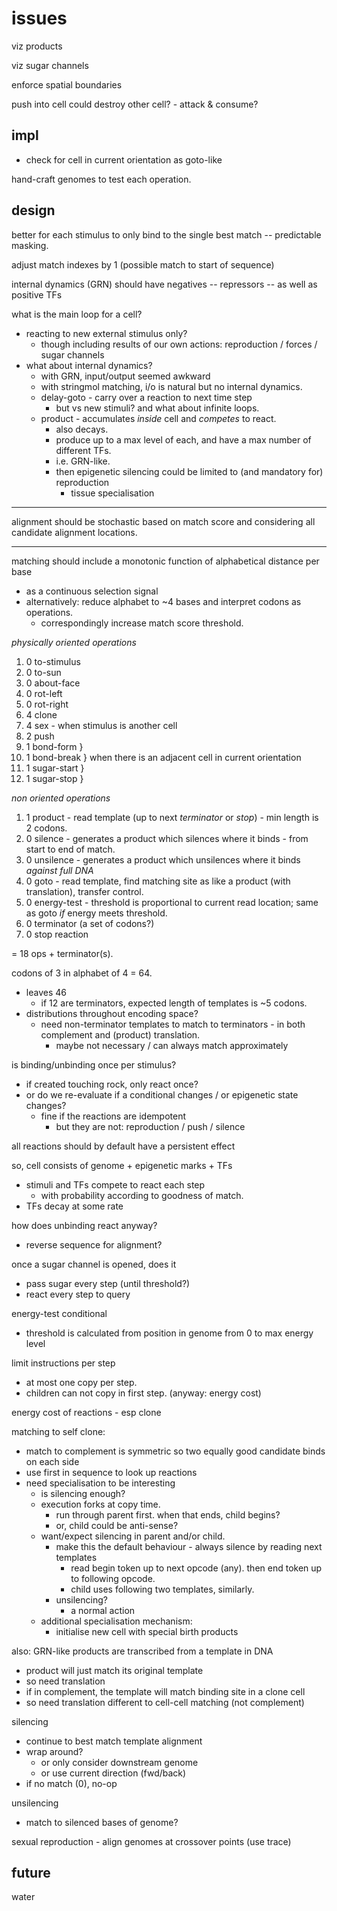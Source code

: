 # issues

viz products

viz sugar channels

enforce spatial boundaries

push into cell could destroy other cell? - attack & consume?


## impl


* check for cell in current orientation as goto-like


hand-craft genomes to test each operation.


## design

better for each stimulus to only bind to the single best match -- predictable masking.

adjust match indexes by 1 (possible match to start of sequence)

internal dynamics (GRN) should have negatives -- repressors -- as well as positive TFs


what is the main loop for a cell?
  - reacting to new external stimulus only?
    - though including results of our own actions: reproduction / forces / sugar channels
  - what about internal dynamics?
    - with GRN, input/output seemed awkward
    - with stringmol matching, i/o is natural but no internal dynamics.
    - delay-goto - carry over a reaction to next time step
      - but vs new stimuli? and what about infinite loops.
    - product - accumulates *inside* cell and *competes* to react.
      - also decays.
      - produce up to a max level of each, and have a max number of different TFs.
      - i.e. GRN-like.
      - then epigenetic silencing could be limited to (and mandatory for) reproduction
        - tissue specialisation

*********
alignment should be stochastic based on match score
and considering all candidate alignment locations.
*********

matching should include a monotonic function of alphabetical distance per base
  - as a continuous selection signal
  - alternatively: reduce alphabet to ~4 bases and interpret codons as operations.
    - correspondingly increase match score threshold.

_physically oriented operations_
1. 0 to-stimulus
1. 0 to-sun
1. 0 about-face
1. 0 rot-left
1. 0 rot-right
1. 4 clone
1. 4 sex - when stimulus is another cell
1. 2 push
1. 1 bond-form   }
1. 1 bond-break  } when there is an adjacent cell in current orientation
1. 1 sugar-start }
1. 1 sugar-stop  }

_non oriented operations_
1. 1 product - read template (up to next *terminator* or *stop*) - min length is 2 codons.
1. 0 silence - generates a product which silences where it binds - from start to end of match.
1. 0 unsilence - generates a product which unsilences where it binds _against full DNA_
1. 0 goto - read template, find matching site as like a product (with translation), transfer control.
1. 0 energy-test - threshold is proportional to current read location; same as goto _if_ energy meets threshold.
1. 0 terminator (a set of codons?)
1. 0 stop reaction

= 18 ops + terminator(s).

codons of 3 in alphabet of 4 = 64.
  - leaves 46
    - if 12 are terminators, expected length of templates is ~5 codons.
  - distributions throughout encoding space?
    - need non-terminator templates to match to terminators - in both complement and (product) translation.
      - maybe not necessary / can always match approximately

is binding/unbinding once per stimulus?
  - if created touching rock, only react once?
  - or do we re-evaluate if a conditional changes / or epigenetic state changes?
    - fine if the reactions are idempotent
      - but they are not: reproduction / push / silence

all reactions should by default have a persistent effect

so, cell consists of genome + epigenetic marks + TFs
  - stimuli and TFs compete to react each step
    - with probability according to goodness of match.
  - TFs decay at some rate

how does unbinding react anyway?
  - reverse sequence for alignment?

once a sugar channel is opened, does it
  - pass sugar every step (until threshold?)
  - react every step to query

energy-test conditional
  - threshold is calculated from position in genome from 0 to max energy level

limit instructions per step
  - at most one copy per step.
  - children can not copy in first step. (anyway: energy cost)

energy cost of reactions - esp clone


matching to self clone:
  - match to complement is symmetric so two equally good candidate binds on each side
  - use first in sequence to look up reactions
  - need specialisation to be interesting
    - is silencing enough?
    - execution forks at copy time.
      - run through parent first. when that ends, child begins?
      - or, child could be anti-sense?
    - want/expect silencing in parent and/or child.
      - make this the default behaviour - always silence by reading next templates
        - read begin token up to next opcode (any). then end token up to following opcode.
        - child uses following two templates, similarly.
      - unsilencing?
        - a normal action
    - additional specialisation mechanism:
      - initialise new cell with special birth products


also: GRN-like products are transcribed from a template in DNA
  - product will just match its original template
  - so need translation
  - if in complement, the template will match binding site in a clone cell
  - so need translation different to cell-cell matching (not complement)

silencing
  - continue to best match template alignment
  - wrap around?
    - or only consider downstream genome
    - or use current direction (fwd/back)
  - if no match (0), no-op

unsilencing
  - match to silenced bases of genome?

sexual reproduction - align genomes at crossover points (use trace)

## future

water
